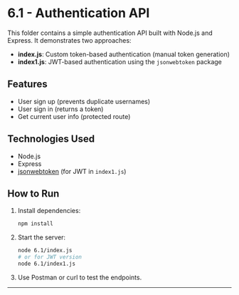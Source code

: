 # 6.1 - Authentication API

This folder contains a simple authentication API built with Node.js and Express. It demonstrates two approaches:

- **index.js**: Custom token-based authentication (manual token generation)
- **index1.js**: JWT-based authentication using the `jsonwebtoken` package

## Features
- User sign up (prevents duplicate usernames)
- User sign in (returns a token)
- Get current user info (protected route)

## Technologies Used
- Node.js
- Express
- [jsonwebtoken](https://www.npmjs.com/package/jsonwebtoken) (for JWT in `index1.js`)

## How to Run
1. Install dependencies:
   ```sh
   npm install
   ```
2. Start the server:
   ```sh
   node 6.1/index.js
   # or for JWT version
   node 6.1/index1.js
   ```
3. Use Postman or curl to test the endpoints.

---
